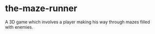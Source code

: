 # the-maze-runner
A 3D game which involves a player making his way through mazes filled with enemies.
